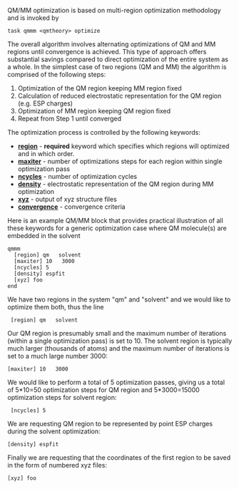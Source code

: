  QM/MM optimization is based on multi-region optimization
methodology and is invoked by
```
task qmmm <qmtheory> optimize
```
The overall algorithm involves alternating optimizations of QM and MM
regions until convergence is achieved. This type of approach offers
substantial savings compared to direct optimization of the entire system
as a whole. In the simplest case of two regions (QM and MM) the
algorithm is comprised of the following steps:

1.  Optimization of the QM region keeping MM region fixed
2.  Calculation of reduced electrostatic representation for the QM
    region (e.g. ESP charges)
3.  Optimization of MM region keeping QM region fixed
4.  Repeat from Step 1 until converged

The optimization process is controlled by the following keywords:

  - [**region**](Qmmm_region "wikilink") - **required**
    keyword which specifies which regions will optimized and in which
    order.
  - [**maxiter**](Qmmm_maxiter "wikilink") - number of
    optimizations steps for each region within single optimization pass
  - [**ncycles**](Qmmm_ncycles "wikilink") - number of
    optimization cycles
  - [**density**](Qmmm_density "wikilink") - electrostatic
    representation of the QM region during MM optimization
  - [**xyz**](Qmmm_xyz "wikilink") - output of xyz structure
    files
  - [**convergence**](Qmmm_convergence "wikilink") -
    convergence criteria

Here is an example QM/MM block that provides practical illustration of
all these keywords for a generic optimization case where QM molecule(s)
are embedded in the solvent
```
qmmm
  [region] qm   solvent
  [maxiter] 10   3000
  [ncycles] 5
  [density] espfit
  [xyz] foo
end
```
We have two regions in the system "qm" and "solvent" and we would like
to optimize them both, thus the line
```
 [region] qm   solvent
```
Our QM region is presumably small and the maximum number of iterations
(within a single optimization pass) is set to 10. The solvent region is
typically much larger (thousands of atoms) and the maximum number of
iterations is set to a much large number 3000:
```
[maxiter] 10   3000
```
We would like to perform a total of 5 optimization passes, giving us a
total of 5\*10=50 optimization steps for QM region and 5\*3000=15000
optimization steps for solvent region:
```
 [ncycles] 5
```
We are requesting QM region to be represented by point ESP charges
during the solvent optimization:
```
[density] espfit
```
Finally we are requesting that the coordinates of the first region to be
saved in the form of numbered xyz files:
```
[xyz] foo
```